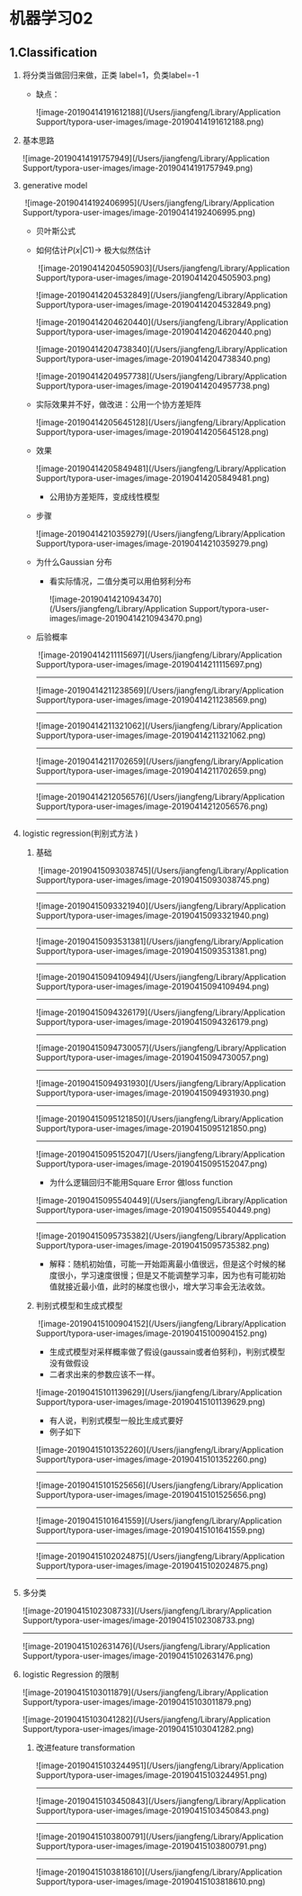 # 机器学习02

## 1.Classification

1. 将分类当做回归来做，正类 label=1，负类label=-1

   - 缺点：

     ![image-20190414191612188](/Users/jiangfeng/Library/Application Support/typora-user-images/image-20190414191612188.png)

2. 基本思路

   ![image-20190414191757949](/Users/jiangfeng/Library/Application Support/typora-user-images/image-20190414191757949.png)

   



3. generative model 

   ​	![image-20190414192406995](/Users/jiangfeng/Library/Application Support/typora-user-images/image-20190414192406995.png)

   - 贝叶斯公式

   - 如何估计$P(x|C1)\rightarrow$ 极大似然估计

     ​	![image-20190414204505903](/Users/jiangfeng/Library/Application Support/typora-user-images/image-20190414204505903.png)

     ![image-20190414204532849](/Users/jiangfeng/Library/Application Support/typora-user-images/image-20190414204532849.png)

     ![image-20190414204620440](/Users/jiangfeng/Library/Application Support/typora-user-images/image-20190414204620440.png)

     ![image-20190414204738340](/Users/jiangfeng/Library/Application Support/typora-user-images/image-20190414204738340.png)

     

     ![image-20190414204957738](/Users/jiangfeng/Library/Application Support/typora-user-images/image-20190414204957738.png)

     

   - 实际效果并不好，做改进：公用一个协方差矩阵

     ![image-20190414205645128](/Users/jiangfeng/Library/Application Support/typora-user-images/image-20190414205645128.png)

   - 效果

     ![image-20190414205849481](/Users/jiangfeng/Library/Application Support/typora-user-images/image-20190414205849481.png)

     - 公用协方差矩阵，变成线性模型

   - 步骤

     ![image-20190414210359279](/Users/jiangfeng/Library/Application Support/typora-user-images/image-20190414210359279.png)

   - 为什么Gaussian 分布

     - 看实际情况，二值分类可以用伯努利分布

       ![image-20190414210943470](/Users/jiangfeng/Library/Application Support/typora-user-images/image-20190414210943470.png)

   - 后验概率

     ​	![image-20190414211115697](/Users/jiangfeng/Library/Application Support/typora-user-images/image-20190414211115697.png)

     ------

     ![image-20190414211238569](/Users/jiangfeng/Library/Application Support/typora-user-images/image-20190414211238569.png)

     ------

     ![image-20190414211321062](/Users/jiangfeng/Library/Application Support/typora-user-images/image-20190414211321062.png)

     ------

     ![image-20190414211702659](/Users/jiangfeng/Library/Application Support/typora-user-images/image-20190414211702659.png)

     ------

     ![image-20190414212056576](/Users/jiangfeng/Library/Application Support/typora-user-images/image-20190414212056576.png)

     ------

4. logistic regression(判别式方法 )

   1. 基础

      ​	![image-20190415093038745](/Users/jiangfeng/Library/Application Support/typora-user-images/image-20190415093038745.png)

      ------

      ![image-20190415093321940](/Users/jiangfeng/Library/Application Support/typora-user-images/image-20190415093321940.png)

      ------

      ![image-20190415093531381](/Users/jiangfeng/Library/Application Support/typora-user-images/image-20190415093531381.png)

      ------

      ![image-20190415094109494](/Users/jiangfeng/Library/Application Support/typora-user-images/image-20190415094109494.png)

      ------

      ![image-20190415094326179](/Users/jiangfeng/Library/Application Support/typora-user-images/image-20190415094326179.png)

      ------

      ![image-20190415094730057](/Users/jiangfeng/Library/Application Support/typora-user-images/image-20190415094730057.png)

      ------

      ![image-20190415094931930](/Users/jiangfeng/Library/Application Support/typora-user-images/image-20190415094931930.png)

      ------

      ![image-20190415095121850](/Users/jiangfeng/Library/Application Support/typora-user-images/image-20190415095121850.png)

      ------

      ![image-20190415095152047](/Users/jiangfeng/Library/Application Support/typora-user-images/image-20190415095152047.png)

      - 为什么逻辑回归不能用Square Error 做loss function

      ![image-20190415095540449](/Users/jiangfeng/Library/Application Support/typora-user-images/image-20190415095540449.png)

      ------

      ![image-20190415095735382](/Users/jiangfeng/Library/Application Support/typora-user-images/image-20190415095735382.png)

      - 解释：随机初始值，可能一开始距离最小值很远，但是这个时候的梯度很小，学习速度很慢；但是又不能调整学习率，因为也有可能初始值就接近最小值，此时的梯度也很小，增大学习率会无法收敛。

   2. 判别式模型和生成式模型

      ​	![image-20190415100904152](/Users/jiangfeng/Library/Application Support/typora-user-images/image-20190415100904152.png)

      - 生成式模型对采样概率做了假设(gaussain或者伯努利)，判别式模型没有做假设
      - 二者求出来的参数应该不一样。

      ![image-20190415101139629](/Users/jiangfeng/Library/Application Support/typora-user-images/image-20190415101139629.png)

      - 有人说，判别式模型一般比生成式要好
      -  例子如下

      ![image-20190415101352260](/Users/jiangfeng/Library/Application Support/typora-user-images/image-20190415101352260.png)

      ------

      ![image-20190415101525656](/Users/jiangfeng/Library/Application Support/typora-user-images/image-20190415101525656.png)

      ------

      ![image-20190415101641559](/Users/jiangfeng/Library/Application Support/typora-user-images/image-20190415101641559.png)

      ------

      ![image-20190415102024875](/Users/jiangfeng/Library/Application Support/typora-user-images/image-20190415102024875.png)

      ------

5. 多分类

   ![image-20190415102308733](/Users/jiangfeng/Library/Application Support/typora-user-images/image-20190415102308733.png)

   

   ------

   ![image-20190415102631476](/Users/jiangfeng/Library/Application Support/typora-user-images/image-20190415102631476.png)

6. logistic Regression 的限制

   ![image-20190415103011879](/Users/jiangfeng/Library/Application Support/typora-user-images/image-20190415103011879.png)

   ![image-20190415103041282](/Users/jiangfeng/Library/Application Support/typora-user-images/image-20190415103041282.png)

   1. 改进feature transformation

      ![image-20190415103244951](/Users/jiangfeng/Library/Application Support/typora-user-images/image-20190415103244951.png)

      ------

      ![image-20190415103450843](/Users/jiangfeng/Library/Application Support/typora-user-images/image-20190415103450843.png)

       

      ------

      ![image-20190415103800791](/Users/jiangfeng/Library/Application Support/typora-user-images/image-20190415103800791.png)

      ------

      ![image-20190415103818610](/Users/jiangfeng/Library/Application Support/typora-user-images/image-20190415103818610.png)

      